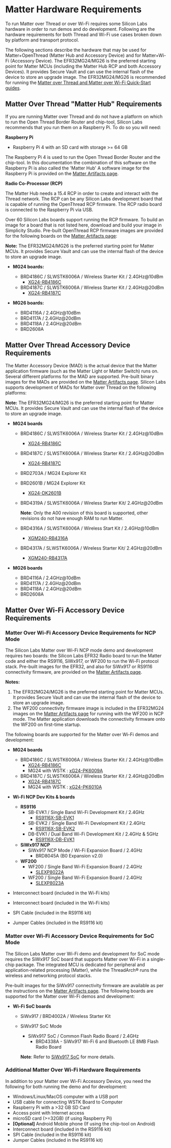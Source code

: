 # Matter Hardware Requirements

To run Matter over Thread or over Wi-Fi requires some Silicon Labs hardware in order to run demos and do development. Following are the hardware requirements for both Thread and Wi-Fi use cases broken down by platform and transport protocol.

The following sections describe the hardware that may be used for Matter+OpenThread (Matter Hub and Accessory Device) and for Matter+Wi-Fi (Accessory Device). The EFR32MG24/MG26 is the preferred starting point for Matter MCUs (including the Matter Hub RCP and both Accessory Devices). It provides Secure Vault and can use the internal flash of the device to store an upgrade image. The EFR32MG24/MG26 is recommended for running the [Matter over Thread and Matter over Wi-Fi Quick-Start guides](/matter/<docspace-docleaf-version>/matter-overview).

## Matter Over Thread "Matter Hub" Requirements

If you are running Matter over Thread and do not have a platform on which to run the Open Thread Border Router and chip-tool, Silicon Labs recommends that you run them on a Raspberry Pi. To do so you will need:

**Raspberry Pi**

- Raspberry Pi 4 with an SD card with storage >= 64 GB

The Raspberry Pi 4 is used to run the Open Thread Border Router and the chip-tool. In this documentation the combination of this software on the Raspberry Pi is also called the 'Matter Hub' A software image for the Raspberry Pi is provided on the [Matter Artifacts page](./matter-artifacts.md).

**Radio Co-Processor (RCP)**

The Matter Hub needs a 15.4 RCP in order to create and interact with the Thread network. The RCP can be any Silicon Labs development board that is capable of running the OpenThread RCP firmware. The RCP radio board is connected to the Raspberry Pi via USB.

Over 60 Silicon Labs boards support running the RCP firmware. To build an image for a board that is not listed here, download and build your image in Simplicity Studio. Pre-built OpenThread RCP firmware images are provided for the following boards on the [Matter Artifacts page](./matter-artifacts.md):

**Note:** The EFR32MG24/MG26 is the preferred starting point for Matter MCUs. It provides Secure Vault and can use the internal flash of the device to store an upgrade image.

- **MG24 boards:**
  - BRD4186C / SLWSTK6006A / Wireless Starter Kit / 2.4GHz@10dBm
    - [XG24-RB4186C](https://www.silabs.com/development-tools/wireless/xg24-rb4186c-efr32xg24-wireless-gecko-radio-board)
  - BRD4187C / SLWSTK6006A / Wireless Starter Kit / 2.4GHz@20dBm
    - [XG24-RB4187C](https://www.silabs.com/development-tools/wireless/xg24-rb4187c-efr32xg24-wireless-gecko-radio-board)

- **MG26 boards:**
  - BRD4116A / 2.4GHz@10dBm
  - BRD4117A / 2.4GHz@20dBm
  - BRD4118A / 2.4GHz@20dBm
  - BRD2608A

## Matter Over Thread Accessory Device Requirements

The Matter Accessory Device (MAD) is the actual device that the Matter application firmware (such as the Matter Light or Matter Switch) runs on. Several different platforms for the MAD are supported. Pre-built binary images for the MADs are provided on the [Matter Artifacts page](./matter-artifacts.md). Silicon Labs supports development of MADs for Matter over Thread on the following platforms:

**Note:** The EFR32MG24/MG26 is the preferred starting point for Matter MCUs. It provides Secure Vault and can use the internal flash of the device to store an upgrade image.

- **MG24 boards**
  - BRD4186C / SLWSTK6006A / Wireless Starter Kit / 2.4GHz@10dBm
    - [XG24-RB4186C](https://www.silabs.com/development-tools/wireless/xg24-rb4186c-efr32xg24-wireless-gecko-radio-board)
  - BRD4187C / SLWSTK6006A / Wireless Starter Kit / 2.4GHz@20dBm
    - [XG24-RB4187C](https://www.silabs.com/development-tools/wireless/xg24-rb4187c-efr32xg24-wireless-gecko-radio-board)
  - BRD2703A / MG24 Explorer Kit
  - BRD2601B / MG24 Explorer Kit
    - [XG24-DK2601B](https://www.silabs.com/development-tools/wireless/efr32xg24-dev-kit?tab=overview)
  - BRD4319A / SLWSTK6006A / Wireless Starter Kit/ 2.4GHz@20dBm

    **Note**:  Only the A00 revision of this board is supported, other revisions do not have enough RAM to run Matter.

  - BRD4316A / SLWSTK6006A / Wireless Start Kit / 2.4GHz@10dBm
    - [XGM240-RB4316A](https://www.silabs.com/development-tools/wireless/xgm240-rb4316a-xgm240p-module-radio-board?tab=overview)
  - BRD4317A / SLWSTK6006A / Wireless Starter Kit/ 2.4GHz@20dBm
    - [XGM240-RB4317A](https://www.silabs.com/development-tools/wireless/xgm240-rb4317a-xgm240p-module-radio-board?tab=overview)

- **MG26 boards**
  - BRD4116A / 2.4GHz@10dBm
  - BRD4117A / 2.4GHz@20dBm
  - BRD4118A / 2.4GHz@20dBm
  - BRD2608A

## Matter Over Wi-Fi Accessory Device Requirements

### Matter Over Wi-Fi Accessory Device Requirements for NCP Mode

The Silicon Labs Matter over Wi-Fi NCP mode demo and development requires two boards: the Silicon Labs EFR32 Radio board to run the Matter code and either the RS9116, SiWx917, or WF200 to run the Wi-Fi protocol stack. Pre-built images for the EFR32, and also for SiWx917 or RS9116 connectivity firmware, are provided on the [Matter Artifacts page](./matter-artifacts.md).

**Notes:**

1. The EFR32MG24/MG26 is the preferred starting point for Matter MCUs. It provides Secure Vault and can use the internal flash of the device to store an upgrade image.
2. The WF200 connectivity firmware image is included in the EFR32MG24 images on the [Matter Artifacts page](./matter-artifacts.md) for running with the WF200 in NCP mode. The Matter application downloads the connectivity firmware onto the WF200 on first-time startup.

The following boards are supported for the Matter over Wi-Fi demos and development:

- **MG24 boards**

  - BRD4186C / SLWSTK6006A / Wireless Starter Kit / 2.4GHz@10dBm
    - [XG24-RB4186C](https://www.silabs.com/development-tools/wireless/xg24-rb4186c-efr32xg24-wireless-gecko-radio-board)
    - MG24 with WSTK : [xG24-PK6009A](https://www.silabs.com/development-tools/wireless/efr32xg24-pro-kit-10-dbm?tab=overview)
  - BRD4187C / SLWSTK6006A / Wireless Starter Kit / 2.4GHz@20dBm
    - [XG24-RB4187C](https://www.silabs.com/development-tools/wireless/xg24-rb4187c-efr32xg24-wireless-gecko-radio-board)
    - MG24 with WSTK : [xG24-PK6010A](https://www.silabs.com/development-tools/wireless/efr32xg24-pro-kit-20-dbm?tab=overview)

- **Wi-Fi NCP Dev Kits & boards**
  - **RS9116**
    - SB-EVK1 / Single Band Wi-Fi Development Kit / 2.4GHz
      - [RS9116X-SB-EVK1](https://www.silabs.com/development-tools/wireless/wi-fi/rs9116x-sb-evk-development-kit)
    - SB-EVK2 / Single Band Wi-Fi Development Kit / 2.4GHz
      - [RS9116X-SB-EVK2](https://www.silabs.com/development-tools/wireless/wi-fi/rs9116x-sb-evk2-development-kit)
    - DB-EVK1 / Dual Band Wi-Fi Development Kit / 2.4GHz & 5GHz
      - [RS9116X-DB-EVK1](https://www.silabs.com/development-tools/wireless/wi-fi/rs9116x-db-evk-development-kit)
  - **SiWx917 NCP**
    - SiWx917 NCP Mode / Wi-Fi Expansion Board / 2.4GHz
      - BRD8045A (B0 Expansion v2.0)
  - **WF200**
    - WF200 / Single Band Wi-Fi Expansion Board / 2.4GHz
      - [SLEXP8022A](https://www.silabs.com/development-tools/wireless/wi-fi/wf200-wifi-expansion-kit)
    - WF200 / Single Band Wi-Fi Expansion Board / 2.4GHz
      - [SLEXP8023A](https://www.silabs.com/development-tools/wireless/wi-fi/wfm200-wifi-expansion-kit)
- Interconnect board (included in the Wi-Fi kits)
- Interconnect board (included in the Wi-Fi kits)
- SPI Cable (included in the RS9116 kit)
- Jumper Cables (included in the RS9116 kit)

### Matter over Wi-Fi Accessory Device Requirements for SoC Mode

The Silicon Labs Matter over Wi-Fi demo and development for SoC mode requires the SiWx917 SoC board that supports Matter over Wi-Fi in a single-chip package. The integrated MCU is dedicated for peripheral and application-related processing (Matter), while the ThreadArch® runs the wireless and networking protocol stacks.

Pre-built images for the SiWx917 connectivity firmware are available as per the instructions on the [Matter Artifacts page](./matter-artifacts.md). The following boards are supported for the Matter over Wi-Fi demos and development:

- **Wi-Fi SoC boards**

  - SiWx917 / BRD4002A / Wireless Starter Kit
  - SiWx917 SoC Mode
    - SiWx917 SoC / Common Flash Radio Board / 2.4GHz
      - BRD4338A - SiWx917 Wi-Fi 6 and Bluetooth LE 8MB Flash Radio Board

    **Note**: Refer to [SiWx917 SoC](https://www.silabs.com/development-tools/wireless/wi-fi/siwx917-pro-kit?tab=techdocs) for more details.

### Additional Matter Over Wi-Fi Hardware Requirements

In addition to your Matter over Wi-Fi Accessory Device, you need the following for both running the demo and for development:

- Windows/Linux/MacOS computer with a USB port
- USB cable for connecting WSTK Board to Computer
- Raspberry Pi with a >32 GB SD Card
- Access point with Internet access
- microSD card (>=32GB) (if using Raspberry Pi)
- **[Optional]** Android Mobile phone (If using the chip-tool on Android)
- Interconnect board (included in the RS9116 kit)
- SPI Cable (included in the RS9116 kit)
- Jumper Cables (included in the RS9116 kit)
